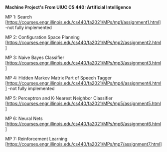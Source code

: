 **Machine Project's From UIUC CS 440: Artificial Intelligence**

MP 1: Search [https://courses.engr.illinois.edu/cs440/fa2021/MPs/mp1/assignment1.html]
  -not fully implemented

MP 2: Configuration Space Planning [https://courses.engr.illinois.edu/cs440/fa2021/MPs/mp2/assignment2.html]

MP 3: Naive Bayes Classifier [https://courses.engr.illinois.edu/cs440/fa2021/MPs/mp3/assignment3.html]

MP 4: Hidden Markov Matrix Part of Speech Tagger [https://courses.engr.illinois.edu/cs440/fa2021/MPs/mp4/assignment4.html]
  -not fully implemented

MP 5: Perceptron and K-Nearest Neighbor Classifier [https://courses.engr.illinois.edu/cs440/fa2021/MPs/mp5/assignment5.html]

MP 6: Neural Nets [https://courses.engr.illinois.edu/cs440/fa2021/MPs/mp6/assignment6.html]

MP 7: Reinforcement Learning [https://courses.engr.illinois.edu/cs440/fa2021/MPs/mp7/assignment7.html]
